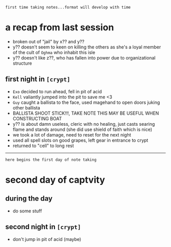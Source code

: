 ```
first time taking notes...format will develop with time
```
# a recap from last session
- broken out of "jail" by x?? and y??
- y?? doesn't seem to keen on killing the others as she's a loyal member of the cult of `Oghma` who inhabit this isle
- y?? doesn't like z??, who has fallen into power due to organizational structure

## first night in `[crypt]` 
- `Exo` decided to run ahead, fell in pit of acid
- `Kell` valiantly jumped into the pit to save me <3
- `Guy` caught a ballista to the face, used magehand to open doors juking other ballista
- BALLISTA SHOOT STICK!!!, TAKE NOTE THIS MAY BE USEFUL WHEN CONSTRUCTING BOAT
- y?? is about damn useless, cleric with no healing, just casts searing flame and stands around (she did use shield of faith which is nice)
- we took a lot of damage, need to reset for the next night
- used all spell slots on good grapes, left gear in entrance to crypt
- returned to "cell" to long rest

---

```
here begins the first day of note taking
```

# second day of captvity
## during the day
- do some stuff
## second night in `[crypt]`
- don't jump in pit of acid (maybe)
